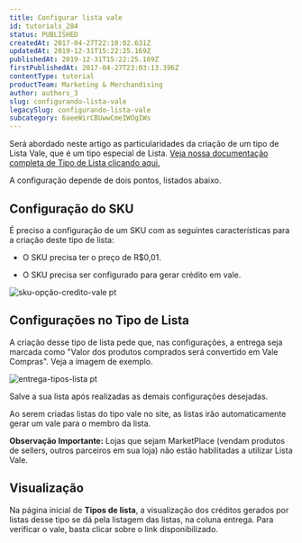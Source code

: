 ```yaml
---
title: Configurar lista vale
id: tutorials_284
status: PUBLISHED
createdAt: 2017-04-27T22:10:02.631Z
updatedAt: 2019-12-31T15:22:25.169Z
publishedAt: 2019-12-31T15:22:25.169Z
firstPublishedAt: 2017-04-27T23:03:13.396Z
contentType: tutorial
productTeam: Marketing & Merchandising
author: authors_3
slug: configurando-lista-vale
legacySlug: configurando-lista-vale
subcategory: 6aeeWirCBUwwCmeIWOgIWs
---
```


Será abordado neste artigo as particularidades da criação de um tipo de Lista Vale, que é um tipo especial de Lista. [Veja nossa documentação completa de Tipo de Lista clicando aqui.](/pt/tutorial/criando-tipo-de-lista/)

A configuração depende de dois pontos, listados abaixo.

## Configuração do SKU

É preciso a configuração de um SKU com as seguintes características para a criação deste tipo de lista:

- O SKU precisa ter o preço de R$0,01.

- O SKU precisa ser configurado para gerar crédito em vale.

![sku-opção-credito-vale pt](https://images.ctfassets.net/alneenqid6w5/JLjFssu5Q2awo2UyiuOEQ/2719360144a349ef7fcf68fc96a7dee6/sku-op____o-credito-vale_pt.png)


## Configurações no Tipo de Lista

A criação desse tipo de lista pede que, nas configurações, a entrega seja marcada como "Valor dos produtos comprados será convertido em Vale Compras". Veja a imagem de exemplo.

![entrega-tipos-lista pt](https://images.ctfassets.net/alneenqid6w5/7cX5Qz5CG4gSQuwOUKSy0Y/21687cba7440124b65e6b4be17007191/entrega-tipos-lista_pt.png)

Salve a sua lista após realizadas as demais configurações desejadas.

Ao serem criadas listas do tipo vale no site, as listas irão automaticamente gerar um vale para o membro da lista.

**Observação Importante:** Lojas que sejam MarketPlace (vendam produtos de sellers, outros parceiros em sua loja) não estão habilitadas a utilizar Lista Vale.

## Visualização

Na página inicial de **Tipos de lista**, a visualização dos créditos gerados por listas desse tipo se dá pela listagem das listas, na coluna entrega. Para verificar o vale, basta clicar sobre o link disponibilizado. 
